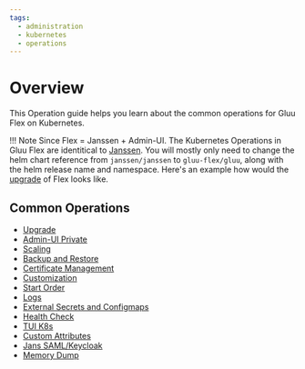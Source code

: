 ```yaml
---
tags:
  - administration
  - kubernetes
  - operations
---
```


# Overview

This Operation guide helps you learn about the common operations for Gluu Flex on Kubernetes.


!!! Note
    Since Flex = Janssen + Admin-UI. The Kubernetes Operations in Gluu Flex are identitical to [Janssen](https://docs.jans.io/head/admin/kubernetes-ops/). You will mostly only need to change the helm chart reference from `janssen/janssen` to `gluu-flex/gluu`, along with the helm release name and namespace.
    Here's an example how would the [upgrade](upgrade.md) of Flex looks like.

## Common Operations

- [Upgrade](upgrade.md)
- [Admin-UI Private](admin-ui-private.md)
- [Scaling](https://docs.jans.io/head/admin/kubernetes-ops/scaling/)
- [Backup and Restore](https://docs.jans.io/head/admin/kubernetes-ops/backup-restore/)  
- [Certificate Management](https://docs.jans.io/head/admin/kubernetes-ops/cert-management/)  
- [Customization](https://docs.jans.io/head/admin/kubernetes-ops/customization/)  
- [Start Order](https://docs.jans.io/head/admin/kubernetes-ops/start-order/)  
- [Logs](https://docs.jans.io/head/admin/kubernetes-ops/logs/)
- [External Secrets and Configmaps](https://docs.jans.io/head/admin/kubernetes-ops/external-secrets-configmaps/)
- [Health Check](https://docs.jans.io/head/admin/kubernetes-ops/health-check/)
- [TUI K8s](https://docs.jans.io/head/admin/kubernetes-ops/tui-k8s/)
- [Custom Attributes](https://docs.jans.io/head/admin/kubernetes-ops/custom-attributes/)
- [Jans SAML/Keycloak](https://docs.jans.io/head/admin/kubernetes-ops/jans-saml/)
- [Memory Dump](https://docs.jans.io/head/admin/kubernetes-ops/memory-dump/)